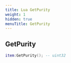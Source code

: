 ```yaml
---
title: Lua GetPurity
weight: 1
hidden: true
menuTitle: GetPurity
---
```

## GetPurity
```lua
item:GetPurity(); -- uint32
```